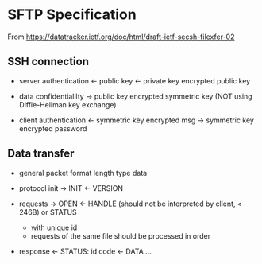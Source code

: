 # SFTP Specification

From https://datatracker.ietf.org/doc/html/draft-ietf-secsh-filexfer-02

## SSH connection

- server authentication
<- public key
<- private key encrypted public key

- data confidentialilty
-> public key encrypted symmetric key
(NOT using Diffie-Hellman key exchange)

- client authentication
<- symmetric key encrypted msg
-> symmetric key encrypted password

## Data transfer

- general packet format
length type data

- protocol init
-> INIT
<- VERSION

- requests
-> OPEN
<- HANDLE (should not be interpreted by client, < 246B) or STATUS
    - with unique id
    - requests of the same file should be processed in order

- response
<- STATUS: id code
<- DATA
...
